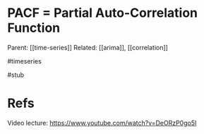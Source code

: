 # PACF = Partial Auto-Correlation Function

Parent: [[time-series]]
Related: [[arima]], [[correlation]]

#timeseries


#stub

# Refs

Video lecture: https://www.youtube.com/watch?v=DeORzP0go5I